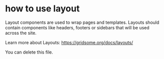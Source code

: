 # how to use layout

Layout components are used to wrap pages and templates. Layouts should contain components like headers, footers or sidebars that will be used across the site.

Learn more about Layouts: <https://gridsome.org/docs/layouts/>

You can delete this file.
